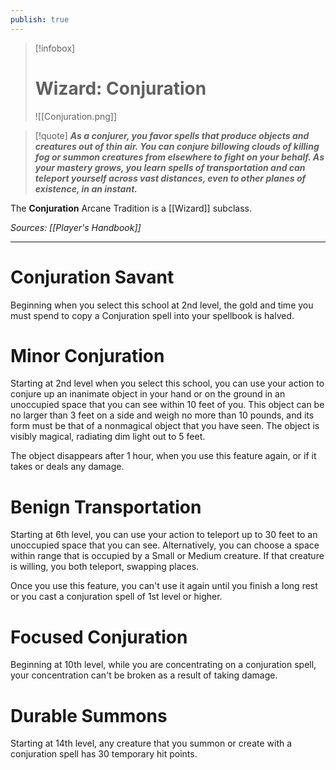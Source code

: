 ```yaml
---
publish: true
---
```

> [!infobox]
> # Wizard: Conjuration
> ![[Conjuration.png]]

> [!quote]
> **_As a conjurer, you favor spells that produce objects and creatures out of thin air. You can conjure billowing clouds of killing fog or summon creatures from elsewhere to fight on your behalf. As your mastery grows, you learn spells of transportation and can teleport yourself across vast distances, even to other planes of existence, in an instant._**

The **Conjuration** Arcane Tradition is a [[Wizard]] subclass.

*Sources: [[Player's Handbook]]*
***
# Conjuration Savant
Beginning when you select this school at 2nd level, the gold and time you must spend to copy a Conjuration spell into your spellbook is halved.
# Minor Conjuration
Starting at 2nd level when you select this school, you can use your action to conjure up an inanimate object in your hand or on the ground in an unoccupied space that you can see within 10 feet of you. This object can be no larger than 3 feet on a side and weigh no more than 10 pounds, and its form must be that of a nonmagical object that you have seen. The object is visibly magical, radiating dim light out to 5 feet.

The object disappears after 1 hour, when you use this feature again, or if it takes or deals any damage.
# Benign Transportation
Starting at 6th level, you can use your action to teleport up to 30 feet to an unoccupied space that you can see. Alternatively, you can choose a space within range that is occupied by a Small or Medium creature. If that creature is willing, you both teleport, swapping places.

Once you use this feature, you can't use it again until you finish a long rest or you cast a conjuration spell of 1st level or higher.
# Focused Conjuration
Beginning at 10th level, while you are concentrating on a conjuration spell, your concentration can't be broken as a result of taking damage.
# Durable Summons
Starting at 14th level, any creature that you summon or create with a conjuration spell has 30 temporary hit points.